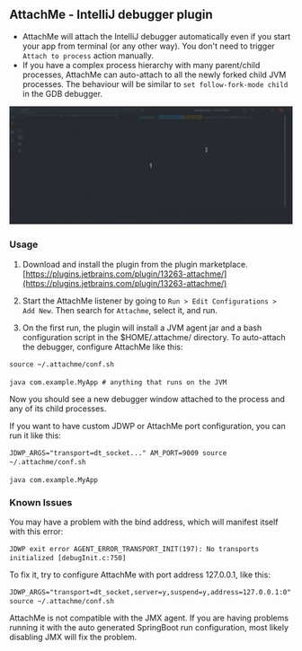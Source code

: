 ## AttachMe - IntelliJ debugger plugin

- AttachMe will attach the IntelliJ debugger automatically even if you start your app from terminal (or any other way).
You don't need to trigger `Attach to process` action manually.
- If you have a complex process hierarchy with many parent/child processes,
AttachMe can auto-attach to all the newly forked child JVM processes.
The behaviour will be similar to `set follow-fork-mode child` in the GDB debugger.


![](demo.gif)


### Usage

1. Download and install the plugin from the plugin marketplace. [https://plugins.jetbrains.com/plugin/13263-attachme/](https://plugins.jetbrains.com/plugin/13263-attachme/)

2. Start the AttachMe listener by going to `Run > Edit Configurations > Add New`. Then search for `Attachme`, select it, and run.

3. On the first run, the plugin will install a JVM agent jar and a bash configuration script in the $HOME/.attachme/ directory. To auto-attach the debugger, configure AttachMe like this:

```
source ~/.attachme/conf.sh

java com.example.MyApp # anything that runs on the JVM
```

Now you should see a new debugger window attached to the process and any of its child processes.

  
If you want to have custom JDWP or AttachMe port configuration, you can run it like this:

```
JDWP_ARGS="transport=dt_socket..." AM_PORT=9009 source ~/.attachme/conf.sh

java com.example.MyApp
```

  

### Known Issues

  

You may have a problem with the bind address, which will manifest itself with this error: 
```
JDWP exit error AGENT_ERROR_TRANSPORT_INIT(197): No transports initialized [debugInit.c:750]
``` 

To fix it, try to configure AttachMe with port address 127.0.0.1, like this:
```
JDWP_ARGS="transport=dt_socket,server=y,suspend=y,address=127.0.0.1:0" source ~/.attachme/conf.sh
```

AttachMe is not compatible with the JMX agent. If you are having problems running it with the auto generated SpringBoot run configuration, most likely disabling JMX will fix the problem.
